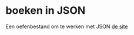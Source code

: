 # boeken in JSON
Een oefenbestand om te werken met JSON
[de site](27237.hosts2.ma-cloud.nl/bewijzenmap/periode1.1/pro1/test1/boekie/index.html)
